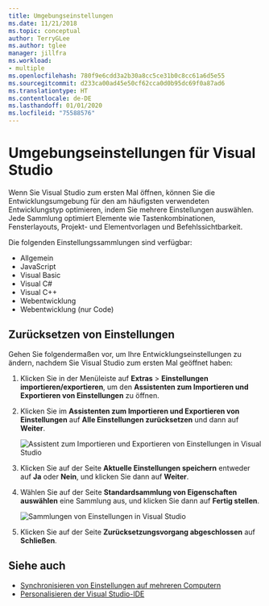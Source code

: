 ```yaml
---
title: Umgebungseinstellungen
ms.date: 11/21/2018
ms.topic: conceptual
author: TerryGLee
ms.author: tglee
manager: jillfra
ms.workload:
- multiple
ms.openlocfilehash: 780f9e6cdd3a2b30a8cc5ce31b0c8cc61a6d5e55
ms.sourcegitcommit: d233ca00ad45e50cf62cca0d0b95dc69f0a87ad6
ms.translationtype: HT
ms.contentlocale: de-DE
ms.lasthandoff: 01/01/2020
ms.locfileid: "75588576"
---
```

# <a name="environment-settings-for-visual-studio"></a>Umgebungseinstellungen für Visual Studio

Wenn Sie Visual Studio zum ersten Mal öffnen, können Sie die Entwicklungsumgebung für den am häufigsten verwendeten Entwicklungstyp optimieren, indem Sie mehrere Einstellungen auswählen. Jede Sammlung optimiert Elemente wie Tastenkombinationen, Fensterlayouts, Projekt- und Elementvorlagen und Befehlssichtbarkeit.

Die folgenden Einstellungssammlungen sind verfügbar:

- Allgemein
- JavaScript
- Visual Basic
- Visual C#
- Visual C++
- Webentwicklung
- Webentwicklung (nur Code)

## <a name="reset-settings"></a>Zurücksetzen von Einstellungen

Gehen Sie folgendermaßen vor, um Ihre Entwicklungseinstellungen zu ändern, nachdem Sie Visual Studio zum ersten Mal geöffnet haben:

1. Klicken Sie in der Menüleiste auf **Extras** > **Einstellungen importieren/exportieren**, um den **Assistenten zum Importieren und Exportieren von Einstellungen** zu öffnen.

1. Klicken Sie im **Assistenten zum Importieren und Exportieren von Einstellungen** auf **Alle Einstellungen zurücksetzen** und dann auf **Weiter**.

   ![Assistent zum Importieren und Exportieren von Einstellungen in Visual Studio](media/reset-all-settings.png)

1. Klicken Sie auf der Seite **Aktuelle Einstellungen speichern** entweder auf **Ja** oder **Nein**, und klicken Sie dann auf **Weiter**.

1. Wählen Sie auf der Seite **Standardsammlung von Eigenschaften auswählen** eine Sammlung aus, und klicken Sie dann auf **Fertig stellen**.

   ![Sammlungen von Einstellungen in Visual Studio](media/settings-collections.png)

1. Klicken Sie auf der Seite **Zurücksetzungsvorgang abgeschlossen** auf **Schließen**.

## <a name="see-also"></a>Siehe auch

- [Synchronisieren von Einstellungen auf mehreren Computern](synchronized-settings-in-visual-studio.md)
- [Personalisieren der Visual Studio-IDE](personalizing-the-visual-studio-ide.md)
